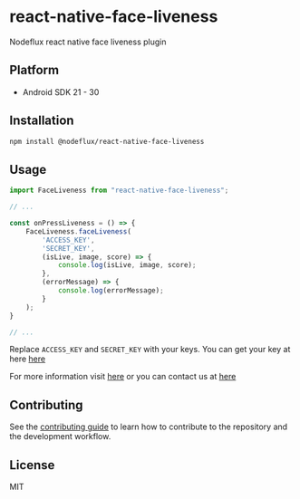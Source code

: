 # react-native-face-liveness

Nodeflux react native face liveness plugin

## Platform

- Android SDK 21 - 30

## Installation

```sh
npm install @nodeflux/react-native-face-liveness
```

## Usage

```js
import FaceLiveness from "react-native-face-liveness";

// ...

const onPressLiveness = () => {
    FaceLiveness.faceLiveness(
        'ACCESS_KEY',
        'SECRET_KEY',
        (isLive, image, score) => {
            console.log(isLive, image, score);
        },
        (errorMessage) => {
            console.log(errorMessage);
        }
    );
}

// ...
```

Replace `ACCESS_KEY` and `SECRET_KEY` with your keys. You can get your key at here [here](https://cloud.nodeflux.io)

For more information visit [here](https://www.nodeflux.io/) or you can contact us at [here](https://www.nodeflux.io/Contact-Us)

## Contributing

See the [contributing guide](CONTRIBUTING.md) to learn how to contribute to the repository and the development workflow.

## License

MIT
